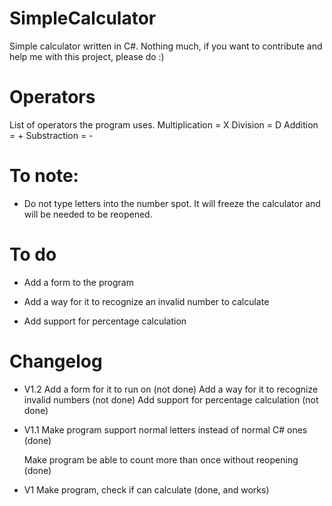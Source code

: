 # SimpleCalculator
Simple calculator written in C#. Nothing much, if you want to contribute and help me with this project, please do :)

# Operators
List of operators the program uses.
Multiplication = X
Division = D
Addition = +
Substraction = -

# To note:
* Do not type letters into the number spot. It will freeze the calculator and will be needed to be reopened.

# To do

* Add a form to the program

* Add a way for it to recognize an invalid number to calculate

* Add support for percentage calculation


# Changelog

* V1.2
Add a form for it to run on (not done)
Add a way for it to recognize invalid numbers (not done)
Add support for percentage calculation (not done)

* V1.1
  Make program support normal letters instead of normal C# ones (done)
  
  Make program be able to count more than once without reopening (done)


* V1
 Make program, check if can calculate (done, and works)

